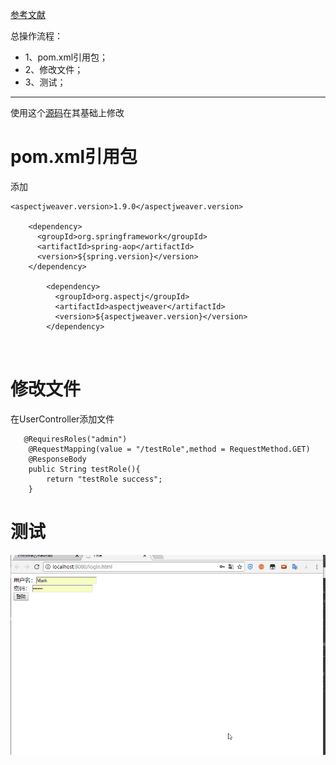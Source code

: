 [参考文献](https://www.imooc.com/video/16961)

总操作流程：
- 1、pom.xml引用包；
- 2、修改文件；
- 3、测试；

***

使用这个[源码](https://github.com/lidekai/shiro-mysql.git)在其基础上修改

# pom.xml引用包
添加
```
<aspectjweaver.version>1.9.0</aspectjweaver.version>

    <dependency>
      <groupId>org.springframework</groupId>
      <artifactId>spring-aop</artifactId>
      <version>${spring.version}</version>
    </dependency>

        <dependency>
          <groupId>org.aspectj</groupId>
          <artifactId>aspectjweaver</artifactId>
          <version>${aspectjweaver.version}</version>
        </dependency>



```
# 修改文件

在UserController添加文件
```
   @RequiresRoles("admin")
    @RequestMapping(value = "/testRole",method = RequestMethod.GET)
    @ResponseBody
    public String testRole(){
        return "testRole success";
    }
```
# 测试

![](image/9-1.gif)